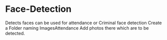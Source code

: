 # Face-Detection
Detects faces can be used for attendance or Criminal face detection
Create a Folder naming ImagesAttendance Add photos there which are to be detected.
